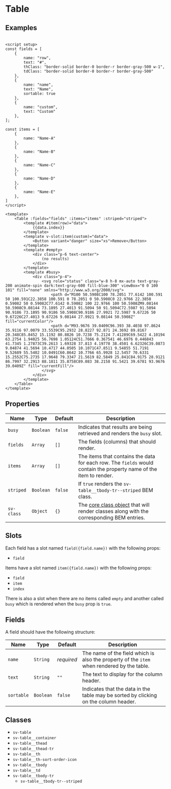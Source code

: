 <script setup>
import { computed, ref } from "vue";
import { Button, ButtonGroup, Checkbox, Table } from "@/components";

const fields = [
    {
        name: "row",
        text: "#",
        thClass: "border-solid border-0 border-r border-gray-500 w-1",
        tdClass: "border-solid border-0 border-r border-gray-500"
    },
    {
        name: "name",
        text: "Name",
        sortable: true
    },
    {
        name: "custom",
        text: "Custom"
    },
];

const items = [
    {
        name: "Name-A"
    },
    {
        name: "Name-B"
    },
    {
        name: "Name-C"
    },
    {
        name: "Name-D"
    },
    {
        name: "Name-E"
    },
]

const variant = ref("");

const striped = ref(false);

const svClass = { 
    'sv-table': 'vt-doc-ignore',
    'sv-table__thead-tr': 'vt-doc-ignore', 
    'sv-table__th': 'vt-doc-ignore', 'sv-table__tr-td': 'vt-doc-ignore', 
    'sv-table__tbody-tr': 'vt-doc-ignore', 
    'sv-table__td': 'vt-doc-ignore' 
};

const busy = ref(false);
const empty = ref(false);

const getItems = computed(() => {
    return empty.value ? [] : items;
})
</script>

# Table

## Examples

<Checkbox v-model="striped" label="Striped?" class="mb-2" />
<Checkbox v-model="busy" label="Busy?" class="mb-2" />
<Checkbox v-model="empty" label="Empty?" class="mb-4" />

<Table :fields="fields" :items="getItems" :striped="striped" :sv-class="svClass" :busy="busy"><template #item(row)="data">{{data.index}}</template><template v-slot:item(custom)="data"><Button variant="danger" size="xs">Remove</Button></template><template #empty><div class="p-6 text-center">(no results)</div></template><template #busy><div class="p-4"><svg role="status" class="w-8 h-8 mx-auto text-gray-200 animate-spin dark:text-gray-600 fill-blue-600" viewBox="0 0 100 101" fill="none" xmlns="http://www.w3.org/2000/svg"><path d="M100 50.5908C100 78.2051 77.6142 100.591 50 100.591C22.3858 100.591 0 78.2051 0 50.5908C0 22.9766 22.3858 0.59082 50 0.59082C77.6142 0.59082 100 22.9766 100 50.5908ZM9.08144 50.5908C9.08144 73.1895 27.4013 91.5094 50 91.5094C72.5987 91.5094 90.9186 73.1895 90.9186 50.5908C90.9186 27.9921 72.5987 9.67226 50 9.67226C27.4013 9.67226 9.08144 27.9921 9.08144 50.5908Z" fill="currentColor"/><path d="M93.9676 39.0409C96.393 38.4038 97.8624 35.9116 97.0079 33.5539C95.2932 28.8227 92.871 24.3692 89.8167 20.348C85.8452 15.1192 80.8826 10.7238 75.2124 7.41289C69.5422 4.10194 63.2754 1.94025 56.7698 1.05124C51.7666 0.367541 46.6976 0.446843 41.7345 1.27873C39.2613 1.69328 37.813 4.19778 38.4501 6.62326C39.0873 9.04874 41.5694 10.4717 44.0505 10.1071C47.8511 9.54855 51.7191 9.52689 55.5402 10.0491C60.8642 10.7766 65.9928 12.5457 70.6331 15.2552C75.2735 17.9648 79.3347 21.5619 82.5849 25.841C84.9175 28.9121 86.7997 32.2913 88.1811 35.8758C89.083 38.2158 91.5421 39.6781 93.9676 39.0409Z" fill="currentFill"/></svg></div></template></Table>

```vue
<script setup>
const fields = [
    {
        name: "row",
        text: "#",
        thClass: "border-solid border-0 border-r border-gray-500 w-1",
        tdClass: "border-solid border-0 border-r border-gray-500"
    },
    {
        name: "name",
        text: "Name",
        sortable: true
    },
    {
        name: "custom",
        text: "Custom"
    },
];

const items = [
    {
        name: "Name-A"
    },
    {
        name: "Name-B"
    },
    {
        name: "Name-C"
    },
    {
        name: "Name-D"
    },
    {
        name: "Name-E"
    },
]
</script>

<template>
    <Table :fields="fields" :items="items" :striped="striped">
        <template #item(row)="data">
            {{data.index}}
        </template>
        <template v-slot:item(custom)="data">
            <Button variant="danger" size="xs">Remove</Button>
        </template>
        <template #empty>
            <div class="p-6 text-center">
                (no results)
            </div>
        </template>
        <template #busy>
            <div class="p-4">
                <svg role="status" class="w-8 h-8 mx-auto text-gray-200 animate-spin dark:text-gray-600 fill-blue-300" viewBox="0 0 100 101" fill="none" xmlns="http://www.w3.org/2000/svg">
                    <path d="M100 50.5908C100 78.2051 77.6142 100.591 50 100.591C22.3858 100.591 0 78.2051 0 50.5908C0 22.9766 22.3858 0.59082 50 0.59082C77.6142 0.59082 100 22.9766 100 50.5908ZM9.08144 50.5908C9.08144 73.1895 27.4013 91.5094 50 91.5094C72.5987 91.5094 90.9186 73.1895 90.9186 50.5908C90.9186 27.9921 72.5987 9.67226 50 9.67226C27.4013 9.67226 9.08144 27.9921 9.08144 50.5908Z" fill="currentColor"/>
                    <path d="M93.9676 39.0409C96.393 38.4038 97.8624 35.9116 97.0079 33.5539C95.2932 28.8227 92.871 24.3692 89.8167 20.348C85.8452 15.1192 80.8826 10.7238 75.2124 7.41289C69.5422 4.10194 63.2754 1.94025 56.7698 1.05124C51.7666 0.367541 46.6976 0.446843 41.7345 1.27873C39.2613 1.69328 37.813 4.19778 38.4501 6.62326C39.0873 9.04874 41.5694 10.4717 44.0505 10.1071C47.8511 9.54855 51.7191 9.52689 55.5402 10.0491C60.8642 10.7766 65.9928 12.5457 70.6331 15.2552C75.2735 17.9648 79.3347 21.5619 82.5849 25.841C84.9175 28.9121 86.7997 32.2913 88.1811 35.8758C89.083 38.2158 91.5421 39.6781 93.9676 39.0409Z" fill="currentFill"/>
                </svg>
            </div>
        </template>
    </Table>
</template>
```

## Properties

| Name       | Type      | Default | Description                                                                                                         |
| ---------- | --------- | ------- | ------------------------------------------------------------------------------------------------------------------- |
| `busy`     | `Boolean` | `false` | Indicates that results are being retrieved and renders the `busy` slot.                                             |
| `fields`   | `Array`   | `[]`    | The fields (columns) that should render.                                                                            |
| `items`    | `Array`   | `[]`    | The items that contains the data for each row.  The `fields` would contain the property name of the item to render. |
| `striped`  | `Boolean` | `false` | If `true` renders the `sv-table__tbody-tr--striped` BEM class.                                                      |
| `sv-class` | `Object`  | `{}`    | The [core class object](/components/core-class) that will render classes along with the corresponding BEM entries.  |

## Slots

Each field has a slot named `field({field.name})` with the following props:

- `field`

Items have a slot named `item({field.name})` with the following props:

- `field`
- `item`
- `index`

There is also a slot when there are no items called `empty` and another called `busy` which is rendered when the `busy` prop is `true`.

## Fields

A field should have the following structure:

| Name       | Type      | Default    | Description                                                                                |
| ---------- | --------- | ---------- | ------------------------------------------------------------------------------------------ |
| `name`     | `String`  | *required* | The name of the field which is also the property of the `item` when rendered by the table. |
| `text`     | `String`  | `""`       | The text to display for the column header.                                                 |
| `sortable` | `Boolean` | `false`    | Indicates that the data in the table may be sorted by clicking on the column header.       |

## Classes

- `sv-table`
- `sv-table__container`
- `sv-table__thead`
- `sv-table__thead-tr`
- `sv-table__th`
- `sv-table__th-sort-order-icon`
- `sv-table__tbody`
- `sv-table__td`
- `sv-table__tbody-tr`
  - `sv-table__tbody-tr--striped`